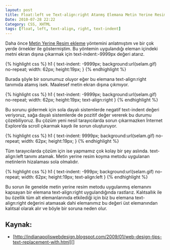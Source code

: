 ```yaml
---
layout: post
title: Float:left ve Text-align:right Atanmş Elemana Metin Yerine Resim Uygulama
Date: 2010-07-28 22:22
Category: CSS, XHTML
tags: [float, left, text-align, right, text-indent]
---
```


Daha önce [Metin Yerine Resim ekleme][] yöntemini anlatmıştım ve bir çok
yerde örnekler ile göstermiştim. Bu yöntemin uygulandığı eleman içindeki
metni ekran dışına çıkarmak için text-indent:-9999px değeri atarız.

{% highlight css %}
h1 {
	text-indent: -9999px;
	background:url(selam.gif) no-repeat;
	width: 62px;
	height:19px;
}
{% endhighlight %}

Burada şöyle bir sorunumuz oluyor eğer bu elemana text-align:right
tanımıda atamış isek. Maalesef metin ekran dışına çıkmıyor.

{% highlight css %}
h1 {
	text-indent: -9999px;
	background:url(selam.gif) no-repeat;
	width: 62px;
	height:19px;
    text-align:right
}
{% endhighlight %}

Bu sorunu gidermek için sola dayalı sistemlerde negatif text-indent
değeri veriyoruz, sağa dayalı sistemlerde de pozitif değer vererek bu
durumu çözebiliyoruz. Bu çözüm yeni nesil tarayıcılarda sorun
çıkarmazken İnternet Explore’da scroll çıkarmak kaydı ile sorun
oluşturuyor.

{% highlight css %}
h1 {
	text-indent: 9999px;
	background:url(selam.gif) no-repeat;
	width: 62px;
	height:19px;
}
{% endhighlight %}

Tüm tarayıcılarda çözüm için ise yapmamız çok kolay bir şey aslında.
text-align:left tanımı atamak. Metin yerine resim koyma metodu uygulanan
metinlerin hizalaması sola olmalıdır.

{% highlight css %}
h1 {
	text-indent: -999px;
	background:url(selam.gif) no-repeat;
	width: 62px;
	height:19px;
    text-align:left
}
{% endhighlight %}

Bu sorun ile genelde metin yerine resim metodu uygulanmış elemanını
kapsayan bir elemana text-align:right uygulandığında rastlarız.
Kalıtsallık ile bu özellik tüm alt elemanlarınıda etkilediği için biz bu
elemana text-align:right değerini atamasak dahi elemanımız bu değeri üst
elemanından kalıtsal olarak alır ve böyle bir soruna neden olur.

## Kaynak:

-   [http://indianapoliswebdesign.blogspot.com/2009/01/web-design-tips-text-replacement-with.html][]

  [Metin Yerine Resim ekleme]: http://fatihhayrioglu.com/metin-yerine-resimflash-ekleme-teknikleri-image-replacement/
  [http://indianapoliswebdesign.blogspot.com/2009/01/web-design-tips-text-replacement-with.html]: http://indianapoliswebdesign.blogspot.com/2009/01/web-design-tips-text-replacement-with.html
